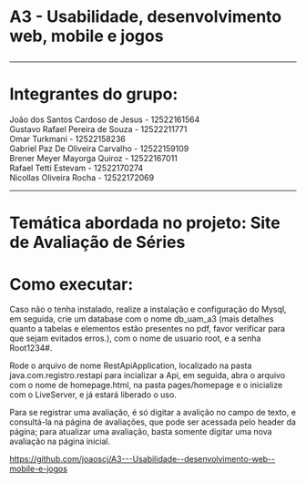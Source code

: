 # A3 - Usabilidade, desenvolvimento web, mobile e jogos <br><hr>

# Integrantes do grupo:

João dos Santos Cardoso de Jesus - 12522161564 <br>
Gustavo Rafael Pereira de Souza - 12522211771 <br>
Omar Turkmani - 12522158236 <br>
Gabriel Paz De Oliveira Carvalho - 12522159109 <br>
Brener Meyer Mayorga Quiroz - 12522167011 <br>
Rafael Tetti Estevam - 12522170274 <br>
Nicollas Oliveira Rocha - 12522172069 <br>
<hr>

# Temática abordada no projeto: Site de Avaliação de Séries

# Como executar:

Caso não o tenha instalado, realize a instalação e configuração do Mysql, em seguida, crie um database com o nome db_uam_a3 (mais detalhes quanto a tabelas e elementos estão presentes no pdf, favor verificar para que sejam evitados erros.), com o nome de usuario root, e a senha Root1234#.

Rode o arquivo de nome RestApiApplication, localizado na pasta java.com.registro.restapi para incializar a Api, em seguida, abra o arquivo com o nome de homepage.html, na pasta pages/homepage e o inicialize com o LiveServer, e já estará liberado o uso.

Para se registrar uma avaliação, é só digitar a avalição no campo de texto, e consultá-la na página de avaliações, que pode ser acessada pelo header da página; para atualizar uma avaliação, basta somente digitar uma nova avaliação na página inicial.

https://github.com/joaoscj/A3---Usabilidade--desenvolvimento-web--mobile-e-jogos